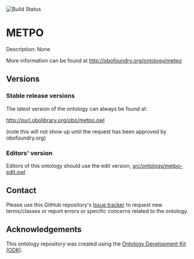 
![Build Status](https://github.com/berkeleybop/metpo/actions/workflows/qc.yml/badge.svg)
# METPO

Description: None

More information can be found at http://obofoundry.org/ontology/metpo

## Versions

### Stable release versions

The latest version of the ontology can always be found at:

http://purl.obolibrary.org/obo/metpo.owl

(note this will not show up until the request has been approved by obofoundry.org)

### Editors' version

Editors of this ontology should use the edit version, [src/ontology/metpo-edit.owl](src/ontology/metpo-edit.owl)

## Contact

Please use this GitHub repository's [Issue tracker](https://github.com/berkeleybop/metpo/issues) to request new terms/classes or report errors or specific concerns related to the ontology.

## Acknowledgements

This ontology repository was created using the [Ontology Development Kit (ODK)](https://github.com/INCATools/ontology-development-kit).